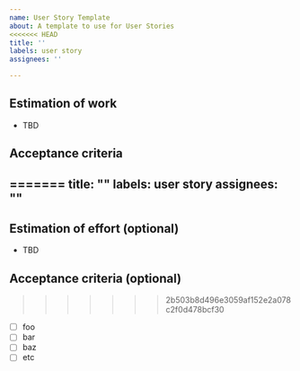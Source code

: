 ```yaml
---
name: User Story Template
about: A template to use for User Stories
<<<<<<< HEAD
title: ''
labels: user story
assignees: ''

---
```


## Estimation of work
- TBD

## Acceptance criteria
=======
title: ""
labels: user story
assignees: ""
---

## Estimation of effort (optional)

- TBD

## Acceptance criteria (optional)

>>>>>>> 2b503b8d496e3059af152e2a078c2f0d478bcf30
- [ ] foo
- [ ] bar
- [ ] baz
- [ ] etc
